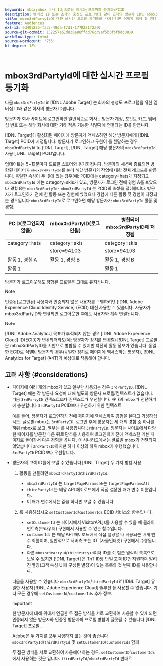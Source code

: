 ```yaml
---
keywords: mbox;mbox 타사 Id;프로필 동기화;프로파일 동기화;PCID
description: 멤버십 ID 또는 조직의 충성도 프로그램과 같이 조직의 방문자 ID인 mbox3rdPartyID를 사용하는 방법을 알아봅니다.
title: mbox3rdPartyId에 대한 실시간 프로필 동기화를 사용하려면 어떻게 해야 합니까?
feature: Audiences
exl-id: ed409225-fa35-49da-87d1-1770221f2ae0
source-git-commit: 152257a52d836a88ffcd76cd9af5b3fbfbdc0839
workflow-type: tm+mt
source-wordcount: '735'
ht-degree: 18%

---
```


# mbox3rdPartyId에 대한 실시간 프로필 동기화

다음 `mbox3rdPartyId` in [!DNL Adobe Target] 는 회사의 충성도 프로그램을 위한 멤버십 ID와 같은 회사의 방문자 ID입니다.

방문자가 회사 사이트에 로그인하면 일반적으로 회사는 방문자 계정, 포인트 카드, 멤버십 번호 또는 해당 회사에 대한 기타 적용 가능한 식별자에 연결되는 ID를 만듭니다.

[!DNL Target]이 활성화된 페이지에 방문자가 액세스하면 해당 방문자에게 [!DNL Target] PCID가 지정됩니다. 방문자가 로그인하고 구현이 를 전달하는 경우 `mbox3rdPartyId` to [!DNL Target], [!DNL Target] 해당 방문자의 `mbox3rdPartyId` 사용 [!DNL Target] PCID입니다.

업데이트는 5~10분마다 프로필 스토어와 동기화됩니다. 방문자의 세션이 종료되면 병합된 데이터가 `mbox3rdPartyId`를 눌러 해당 방문자의 작업에 대한 전체 레코드를 만듭니다. 동일한 속성이 두 ID에 있는 경우(예: PCID에는 category=hats가 지정되고 `mbox3rdPartyId` 에는 category=skis가 있고, 방문자가 로그인 전에 경험 A를 보았으나 경험 B는 `mbox3rdPartyId`- `mbox3rdPartyId` 는 PCID의 속성을 덮어씁니다. 방문자가 로그인하기 전에 한 활동 또는 경험에 있었으나 경험에 다른 활동 및 경험이 저장되는 경우입니다 `mbox3rdPartyId`로 로그인하면 해당 방문자가 `mbox3rdPartyId` 활동 및 경험.

| PCID(로그인되지 않음) | mbox3rdPartyID(로그인됨) | 병합되어 mbox3rdPartyID에 저장됨 |
|---|---|---|
| category=hats | category=skis | category=skis |
|  | store=94103 | store=94103 |
| 활동 1, 경험 A | 활동 1, 경험 B | 활동 1, 경험 B |
| 활동 1 |  | 활동 1 |

방문자가 로그아웃해도 병합된 프로필은 그대로 유지됩니다.

>[!NOTE]
>
>인증된(로그인된) 사용자와 인증되지 않은 사용자를 구별하려면 [!DNL Adobe Experience Cloud Identity Service] (ECID) 대신 사용할 수 있습니다. 사용자가 mbox3rdPartyID와 연결되면 로그아웃한 후에도 사용자와 계속 연결됩니다.

>[!NOTE]
>
>[!DNL Adobe Analytics] 목표가 추적되지 않는 경우 [!DNL Adobe Experience Cloud] ID(ECID)가 변경되더라도(예: 방문자가 장치를 변경함) [!DNL Target] 프로필은 mbox3rdPartyID를 기반으로 병합될 수 있지만 여전히 활동 정보가 있습니다. 동일한 ECID로 식별된 방문자의 경우(동일한 장치로 페이지에 액세스하는 방문자), [!DNL Analytics for Target] (A4T)가 예상대로 작동해야 합니다.

## 고려 사항 {#considerations}

* 페이지에 여러 개의 mbox가 있고 일부만 사용되는 경우 `3rdPartyID`, [!DNL Target] 에는 각 방문자 요청에 대해 별도의 방문자 프로필/컨텍스트가 없습니다. 다음 `3rdPartyID` 컨텍스트보다 컨텍스트가 우선합니다. 하나의 mbox가 전달하기에 충분합니다 `3rdPartyId` PCID보다 우선하기 위한 컨텍스트

   예를 들어, 방문자가 로그인하기 전에 페이지에 액세스하여 경험을 본다고 가정하십시오. 글로벌 mbox는 `3rdPartyID`. 로그인 후에 방문자는 세 개의 경험 중 하나를 하위 mbox로 보고, 일부는 를 사용합니다 `3rdPartyID`. 방문자는 사이트에서 다양한 페이지를 방문한 다음 뒤로 단추를 사용하여 로그인하기 전에 액세스한 기본 페이지로 돌아가서 다른 경험을 봅니다. 이 시나리오에서는 글로벌 mbox가 전달되지 않았습니다 `3rdPartyID`하지만 하나 이상의 하위 mbox가 수행했습니다. `3rdPartyID` PCID보다 우선합니다.

* 방문자의 고객 ID를에 보낼 수 있습니다 [!DNL Target] 두 가지 방법 사용

   1. 활동을 만들려면 `mbox3rdPartyId`/`thirdPartyId`.

      * `mbox3rdPartyId` 는 `targetPageParams` 또는 `targetPageParamsAll`
      * `thirdPartyId` 는 배달 API 페이로드에서 직접 설정한 매개 변수 이름입니다.
      * 이 매개 변수에서는 값을 하나만 보낼 수 있습니다.
   1. 를 사용하십시오 `setCustomerId`/`customerIds` ECID 서비스의 함수입니다.

      * `setCustomerId` 는 페이지에서 VisitorAPI.js를 사용할 수 있을 때 클라이언트측(브라우저) 구현에서 사용할 수 있는 함수입니다.
      * `customerIds` 는 배달 API 페이로드에서 직접 설정할 때 사용되는 매개 변수 이름이며, 일반적으로 서버측 또는 IOT(사물인터넷) 구현에서 수행됩니다.
      * 다른 `mbox3rdPartyId`/`thirdPartyId`여러 ID를 이 접근 방식의 목록으로 보낼 수 있지만 [!DNL Target] 은 TnT ID당 단일 고객 ID만 지원하며 알려진 별칭(고객 속성 UI에 구성된 별칭)이 있는 목록의 첫 번째 ID를 사용합니다.

   다음을 사용할 수 있습니다 `mbox3rdPartyId`/`thirdPartyId` if [!DNL Target] 유일한 사용자 [!DNL Adobe Experience Cloud] 솔루션 을 사용할 수 없습니다. 기타 모든 경우에 `setCustomerId`/`customerIds` 추가 정보.

   >[!IMPORTANT]
   >
   > 한 방문자에 대해 위에서 언급한 두 접근 방식을 서로 교환하여 사용할 수 있게 되면 인증되지 않은 방문자와 인증된 방문자의 프로필 병합이 잘못될 수 있습니다 [!DNL Target] 프로필 .
   >
   >Adobe은 두 가지를 모두 사용하지 않는 것이 좋습니다 `mbox3rdPartyId`/`thirdPartyId` 및 `setCustomerID`/`customerIds` 함께
   >
   >두 접근 방식을 서로 교환하여 사용해야 하는 경우, `setCustomerID`/`customerIds` 에서 사용하는 것은 입니다. `thirdPartyId`/`mbox3rdPartyId` 반대로

